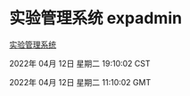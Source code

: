 # 实验管理系统 expadmin
[实验管理系统](http://59.174.26.18:56808/expadmin-782313d2-e1b1-4ea7-932e-3a55e6a1a4d0/)

2022年 04月 12日 星期二 19:10:02 CST

2022年 04月 12日 星期二 11:10:02 GMT
